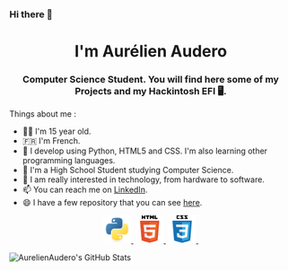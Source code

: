 ### Hi there 👋

<!--
**AurelienAudero/AurelienAudero** is a ✨ _special_ ✨ repository because its `README.md` (this file) appears on your GitHub profile.

Here are some ideas to get you started:

- 🔭 I’m currently working on ...
- 🌱 I’m currently learning ...
- 👯 I’m looking to collaborate on ...
- 🤔 I’m looking for help with ...
- 💬 Ask me about ...
- 📫 How to reach me: ...
- 😄 Pronouns: ...
- ⚡ Fun fact: ...
-->

<h1 align="center"> I'm Aurélien Audero </h1> 

<h3 align="center">Computer Science Student. You will find here some of my Projects and my Hackintosh EFI 🖥.</h3>

Things about me :
- 👨‍💻 I'm 15 year old.
- 🇫🇷 I'm French.
- 🤔 I develop using Python, HTML5 and CSS. I'm also learning other programming languages.
- 🔭 I'm a High School Student studying Computer Science.
- 📲 I am really interested in technology, from hardware to software.
- 📫 You can reach me on [LinkedIn](https://bit.ly/LinkedIn-AurelienAudero).
- 😄 I have a few repository that you can see [here](https://github.com/AurelienAudero?tab=repositories).

<p align="center">
<a href="https://www.python.org"><img src="https://raw.githubusercontent.com/devicons/devicon/master/icons/python/python-original.svg" height="50" title="python" alt="python"/>&nbsp;</a>
<a href="https://en.wikipedia.org/wiki/HTML"><img src="https://raw.githubusercontent.com/devicons/devicon/master/icons/html5/html5-original-wordmark.svg" height="50" title="html" alt="html"/>&nbsp;</a>
<a href="https://en.wikipedia.org/wiki/CSS"><img src="https://raw.githubusercontent.com/devicons/devicon/master/icons/css3/css3-original-wordmark.svg" height="50" title="css3" alt="css3"/>&nbsp;</a>
</p>

![AurelienAudero's GitHub Stats](https://github-readme-stats.vercel.app/api?username=AurelienAudero&show_icons=true&title_color=FFFFFF&include_all_commits=true&text_color=FFFFFF&icon_color=FFFFFF&bg_color=50,2BA1F4,31C4C5,3CEC99)
